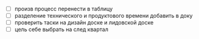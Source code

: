 - [ ] произв процесс перенести в таблицу
- [ ] разделение технического и продуктового времени добавить в доку
- [ ] проверить таски на дизайн доске и лидовской доске
- [ ] цель себе выбрать на след квартал
